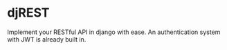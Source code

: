 # djREST

Implement your RESTful API in django with ease.
An authentication system with JWT is already built in.